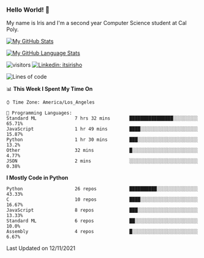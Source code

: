 ### Hello World! 👋

My name is Iris and I'm a second year Computer Science student at Cal Poly. 


[![My GitHub Stats](https://github-readme-stats.vercel.app/api?username=sleepyStick&show_icons=true&&count_private=true&include_all_commits=true&theme=buefy)]()

[![My GitHub Language Stats](https://github-readme-stats.vercel.app/api/top-langs/?username=sleepyStick&langs_count=5&theme=buefy)]()

![visitors](https://visitor-badge.glitch.me/badge?page_id=sleepyStick.sleepyStick)
[![Linkedin: itsirisho](https://img.shields.io/badge/-itsirisho-informational?style=flat-square&logo=Linkedin&logoColor=white&link=https://www.linkedin.com/in/itsirisho/)](https://www.linkedin.com/in/itsirisho/)

<!--START_SECTION:waka-->
![Lines of code](https://img.shields.io/badge/From%20Hello%20World%20I%27ve%20Written-13.2%20million%20lines%20of%20code-blue)

📊 **This Week I Spent My Time On** 

```text
⌚︎ Time Zone: America/Los_Angeles

💬 Programming Languages: 
Standard ML              7 hrs 32 mins       ████████████████░░░░░░░░░   65.71% 
JavaScript               1 hr 49 mins        ████░░░░░░░░░░░░░░░░░░░░░   15.87% 
Python                   1 hr 30 mins        ███░░░░░░░░░░░░░░░░░░░░░░   13.2% 
Other                    32 mins             █░░░░░░░░░░░░░░░░░░░░░░░░   4.77% 
JSON                     2 mins              ░░░░░░░░░░░░░░░░░░░░░░░░░   0.38%

```

**I Mostly Code in Python** 

```text
Python                   26 repos            ██████████░░░░░░░░░░░░░░░   43.33% 
C                        10 repos            ████░░░░░░░░░░░░░░░░░░░░░   16.67% 
JavaScript               8 repos             ███░░░░░░░░░░░░░░░░░░░░░░   13.33% 
Standard ML              6 repos             ██░░░░░░░░░░░░░░░░░░░░░░░   10.0% 
Assembly                 4 repos             █░░░░░░░░░░░░░░░░░░░░░░░░   6.67%

```



 Last Updated on 12/11/2021
<!--END_SECTION:waka-->

<!--
**konanyuta/konanyuta** is a ✨ _special_ ✨ repository because its `README.md` (this file) appears on your GitHub profile.

Here are some ideas to get you started:

- 🔭 I’m currently working on ...
- 🌱 I’m currently learning ...
- 👯 I’m looking to collaborate on ...
- 🤔 I’m looking for help with ...
- 💬 Ask me about ...
- 📫 How to reach me: ...
- 😄 Pronouns: ...
- ⚡ Fun fact: ...
-->
